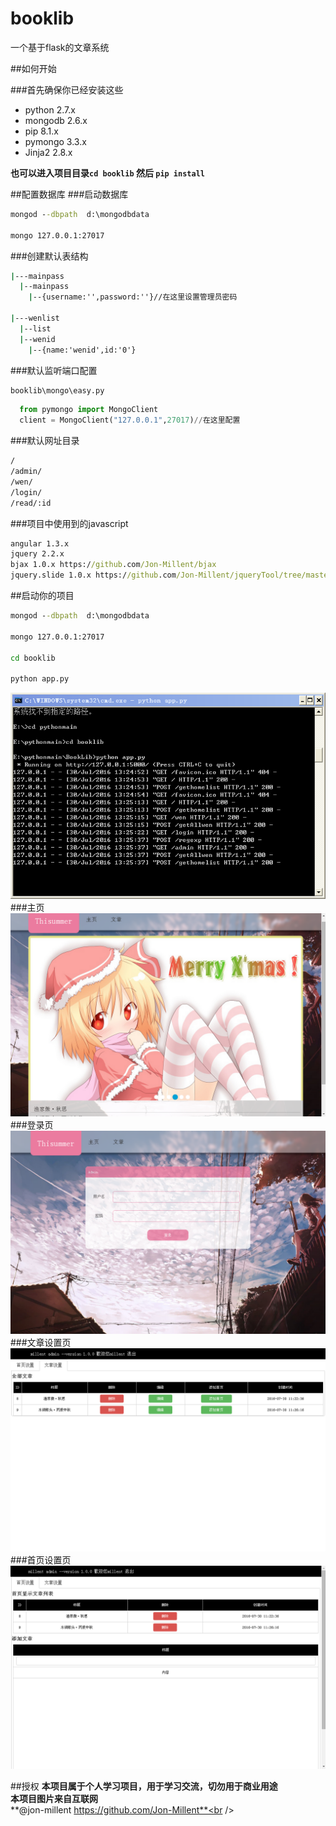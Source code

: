 # booklib
一个基于flask的文章系统

##如何开始

###首先确保你已经安装这些
* python 2.7.x
* mongodb 2.6.x
* pip 8.1.x
* pymongo 3.3.x
* Jinja2  2.8.x

**也可以进入项目目录`cd booklib` 然后 `pip install`**


##配置数据库
###启动数据库
```cmd
mongod --dbpath  d:\mongodbdata

mongo 127.0.0.1:27017
```


###创建默认表结构
```cmd
|---mainpass 
  |--mainpass
    |--{username:'',password:''}//在这里设置管理员密码
   
|---wenlist
  |--list
  |--wenid
    |--{name:'wenid',id:'0'}
```
###默认监听端口配置
```cmd
booklib\mongo\easy.py
```
```python
  from pymongo import MongoClient
  client = MongoClient("127.0.0.1",27017)//在这里配置
```

###默认网址目录
```cmd
/
/admin/
/wen/
/login/
/read/:id
```
###项目中使用到的javascript
```cmd
angular 1.3.x
jquery 2.2.x
bjax 1.0.x https://github.com/Jon-Millent/bjax
jquery.slide 1.0.x https://github.com/Jon-Millent/jqueryTool/tree/master/jqurey.slide
```
##启动你的项目

```cmd
mongod --dbpath  d:\mongodbdata

mongo 127.0.0.1:27017

cd booklib

python app.py
```
![cmd](https://github.com/Jon-Millent/booklib/blob/master/test/show5.png?raw=true)  
###主页
![cmd](https://github.com/Jon-Millent/booklib/blob/master/test/show1.png?raw=tru)  
###登录页
![cmd](https://github.com/Jon-Millent/booklib/blob/master/test/show2.png?raw=true)  
###文章设置页
![cmd](https://github.com/Jon-Millent/booklib/blob/master/test/show3.png?raw=true)  
###首页设置页
![cmd](https://github.com/Jon-Millent/booklib/blob/master/test/show4.png?raw=true)  



##授权
**本项目属于个人学习项目，用于学习交流，切勿用于商业用途**<br />
**本项目图片来自互联网**<br />
**@jon-millent https://github.com/Jon-Millent**<br />
